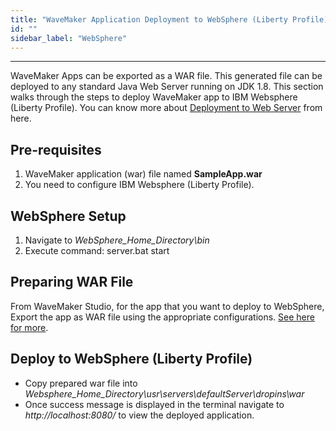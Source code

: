 ```yaml
---
title: "WaveMaker Application Deployment to WebSphere (Liberty Profile)"
id: ""
sidebar_label: "WebSphere"
---
```

---

WaveMaker Apps can be exported as a WAR file. This generated file can be deployed to any standard Java Web Server running on JDK 1.8. This section walks through the steps to deploy WaveMaker app to IBM Websphere (Liberty Profile). You can know more about [Deployment to Web Server](/learn/app-development/deployment/deployment-web-server/) from here.

## Pre-requisites

1. WaveMaker application (war) file named **SampleApp.war**
2. You need to configure IBM Websphere (Liberty Profile).

## WebSphere Setup

1. Navigate to _WebSphere\_Home\_Directory\\bin_
2. Execute command: server.bat start

## Preparing WAR File

From WaveMaker Studio, for the app that you want to deploy to WebSphere, Export the app as WAR file using the appropriate configurations. [See here for more](/learn/app-development/deployment/deployment-web-server/#war-file-generation).

## Deploy to WebSphere (Liberty Profile)

- Copy prepared war file into _Websphere\_Home\_Directory\\usr\\servers\\defaultServer\\dropins\\war_
- Once success message is displayed in the terminal navigate to _http://localhost:8080/_ to view the deployed application.
